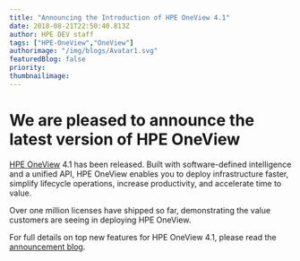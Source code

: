 ```yaml
---
title: "Announcing the Introduction of HPE OneView 4.1"
date: 2018-08-21T22:50:40.813Z
author: HPE DEV staff 
tags: ["HPE-OneView","OneView"]
authorimage: "/img/blogs/Avatar1.svg"
featuredBlog: false
priority:
thumbnailimage:
---
```

# We are pleased to announce the latest version of HPE OneView

[HPE OneView](https://www.hpe.com/info/oneview) 4.1 has been released. Built with software-defined intelligence and a unified API, HPE OneView enables you to deploy infrastructure faster, simplify lifecycle operations, increase productivity, and accelerate time to value. 

Over one million licenses have shipped so far, demonstrating the value customers are seeing in deploying HPE OneView.

For full details on top new features for HPE OneView 4.1, please read the [announcement blog](https://community.hpe.com/t5/Shifting-to-Software-Defined/HPE-simplifies-infrastructure-management-with-announcement-of/ba-p/7004750#.W3yUt-hKj4a).